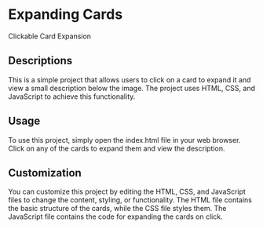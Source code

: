 # Expanding Cards

Clickable Card Expansion

## Descriptions

This is a simple project that allows users to click on a card to expand it and view a small description below the image. The project uses HTML, CSS, and JavaScript to achieve this functionality.

## Usage

To use this project, simply open the index.html file in your web browser. Click on any of the cards to expand them and view the description.

## Customization

You can customize this project by editing the HTML, CSS, and JavaScript files to change the content, styling, or functionality. The HTML file contains the basic structure of the cards, while the CSS file styles them. The JavaScript file contains the code for expanding the cards on click.
